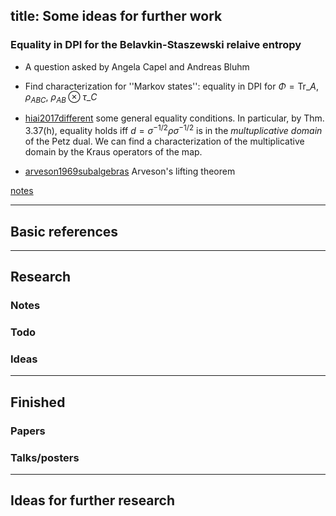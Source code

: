 
title: Some ideas for further work
---

### Equality in DPI for the Belavkin-Staszewski relaive entropy

* A question asked by Angela Capel and Andreas Bluhm     

* Find characterization for ''Markov states'': equality in DPI for $\Phi=\mathrm{Tr}\_A$, $\rho_{ABC}$, $\rho_{AB}\otimes \tau\_C$ 
* [hiai2017different](hiai2017different) some general equality conditions. In particular, by Thm. 3.37(h), equality holds iff 
$d=\sigma^{-1/2}\rho\sigma^{-1/2}$ is in the *multuplicative domain* of the Petz dual. We can find a characterization of the multiplicative domain by the Kraus operators of the map.   

* [arveson1969subalgebras](arveson1969subalgebras) Arveson's lifting theorem 




[notes](IDEAS/bs_notes.pdf)    




---


## Basic references




---

## Research



### Notes



### Todo



### Ideas

---

## Finished

### Papers


### Talks/posters

---

## Ideas for further research

